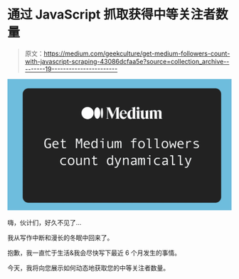 # 通过 JavaScript 抓取获得中等关注者数量

> 原文：<https://medium.com/geekculture/get-medium-followers-count-with-javascript-scraping-43086dcfaa5e?source=collection_archive---------19----------------------->

![](img/56016593d5b4e49e35dd034b623018c7.png)

嗨，伙计们，好久不见了…

我从写作中断和漫长的冬眠中回来了。

抱歉，我一直忙于生活&我会尽快写下最近 6 个月发生的事情。

今天，我将向您展示如何动态地获取您的中等关注者数量。